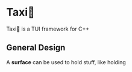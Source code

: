 # Taxi🚕

Taxi🚕 is a TUI framework for C++

## General Design

A **surface** can be used to hold stuff, like holding 